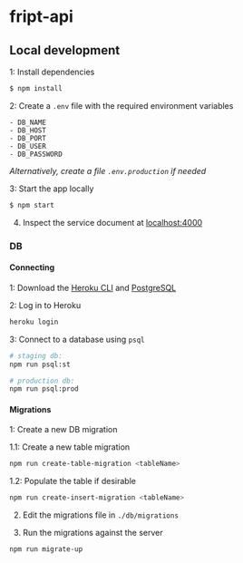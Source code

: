 # fript-api

## Local development

1: Install dependencies

```bash
$ npm install
```

2: Create a `.env` file with the required environment variables

```
- DB_NAME
- DB_HOST
- DB_PORT
- DB_USER
- DB_PASSWORD
```

*Alternatively, create a file `.env.production` if needed*

3: Start the app locally

```bash
$ npm start
```

4. Inspect the service document at [localhost:4000](http://localhost:4000)

### DB

#### Connecting

1: Download the [Heroku CLI](https://devcenter.heroku.com/articles/heroku-command-line) and [PostgreSQL](https://www.postgresql.org/)

2: Log in to Heroku

```bash
heroku login
```

3: Connect to a database using `psql`

```bash
# staging db:
npm run psql:st

# production db:
npm run psql:prod
```

#### Migrations

1: Create a new DB migration

1.1: Create a new table migration

```bash
npm run create-table-migration <tableName>
```

1.2: Populate the table if desirable

```bash
npm run create-insert-migration <tableName>
```

2. Edit the migrations file in `./db/migrations`

3. Run the migrations against the server

```bash
npm run migrate-up
```


